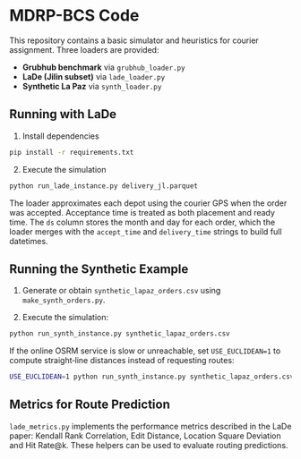 # MDRP-BCS Code

This repository contains a basic simulator and heuristics for courier
assignment.  Three loaders are provided:

- **Grubhub benchmark** via `grubhub_loader.py`
- **LaDe (Jilin subset)** via `lade_loader.py`
- **Synthetic La Paz** via `synth_loader.py`

## Running with LaDe

1. Install dependencies

```bash
pip install -r requirements.txt
```

2. Execute the simulation

```bash
python run_lade_instance.py delivery_jl.parquet
```

The loader approximates each depot using the courier GPS when the order
was accepted.  Acceptance time is treated as both placement and ready
time.  The ``ds`` column stores the month and day for each order, which
the loader merges with the ``accept_time`` and ``delivery_time`` strings
to build full datetimes.

## Running the Synthetic Example

1. Generate or obtain ``synthetic_lapaz_orders.csv`` using
   ``make_synth_orders.py``.

2. Execute the simulation:

```bash
python run_synth_instance.py synthetic_lapaz_orders.csv
```

If the online OSRM service is slow or unreachable, set `USE_EUCLIDEAN=1`
to compute straight‑line distances instead of requesting routes:

```bash
USE_EUCLIDEAN=1 python run_synth_instance.py synthetic_lapaz_orders.csv
```

## Metrics for Route Prediction

`lade_metrics.py` implements the performance metrics described in the
LaDe paper: Kendall Rank Correlation, Edit Distance, Location Square
Deviation and Hit Rate@k.  These helpers can be used to evaluate routing
predictions.
